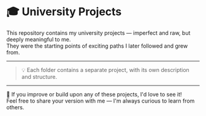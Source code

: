 # 🎓 University Projects

This repository contains my university projects — imperfect and raw, but deeply meaningful to me.  
They were the starting points of exciting paths I later followed and grew from.

---

> 💡 Each folder contains a separate project, with its own description and structure.

---

🤝 If you improve or build upon any of these projects, I'd love to see it!  
Feel free to share your version with me — I'm always curious to learn from others.
